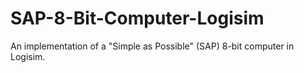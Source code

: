 # SAP-8-Bit-Computer-Logisim
An implementation of a "Simple as Possible" (SAP) 8-bit computer in Logisim.

